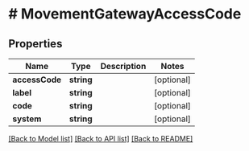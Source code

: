 # # MovementGatewayAccessCode

## Properties

Name | Type | Description | Notes
------------ | ------------- | ------------- | -------------
**accessCode** | **string** |  | [optional]
**label** | **string** |  | [optional]
**code** | **string** |  | [optional]
**system** | **string** |  | [optional]

[[Back to Model list]](../../README.md#models) [[Back to API list]](../../README.md#endpoints) [[Back to README]](../../README.md)
